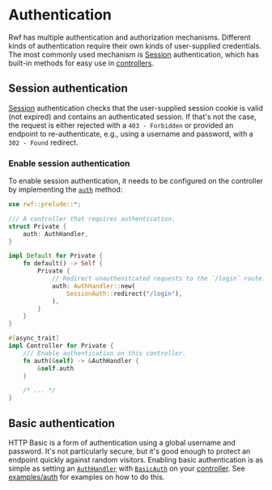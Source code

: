 # Authentication

Rwf has multiple authentication and authorization mechanisms. Different kinds of authentication require their own kinds of user-supplied credentials. The most commonly used mechanism is [Session](../sessions) authentication, which has built-in methods for easy use in [controllers](../).

## Session authentication

[Session](../sessions) authentication checks that the user-supplied session cookie is valid (not expired) and contains an authenticated session. If that's not the case, the request is either rejected with a `403 - Forbidden` or provided an endpoint to re-authenticate, e.g., using a username and password, with a `302 - Found` redirect.

### Enable session authentication

To enable session authentication, it needs to be configured on the controller by implementing the [`auth`](https://docs.rs/rwf/latest/rwf/controller/trait.Controller.html#method.auth) method:

```rust
use rwf::prelude::*;

/// A controller that requires authentication.
struct Private {
    auth: AuthHandler,
}

impl Default for Private {
    fn default() -> Self {
        Private {
            // Redirect unauthenitcated requests to the `/login` route.
            auth: AuthHandler::new(
                SessionAuth::redirect("/login"),
            ),
        }
    }
}

#[async_trait]
impl Controller for Private {
    /// Enable authentication on this controller.
    fn auth(&self) -> &AuthHandler {
        &self.auth
    }

    /* ... */
}
```

## Basic authentication

HTTP Basic is a form of authentication using a global username and password. It's not particularly secure, but it's good enough to protect an endpoint quickly against random visitors. Enabling basic authentication is as simple
as setting an [`AuthHandler`](https://docs.rs/rwf/latest/rwf/controller/auth/struct.AuthHandler.html) with [`BasicAuth`](https://docs.rs/rwf/latest/rwf/controller/auth/struct.BasicAuth.html) on your [controller](../). See [examples/auth](https://github.com/levkk/rwf/tree/main/examples/auth) for examples on how to do this.
